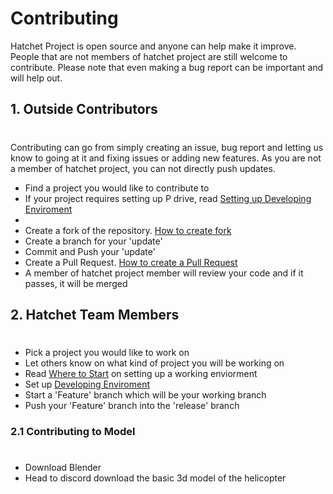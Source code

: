 # Contributing
Hatchet Project is open source and anyone can help make it improve. People that are not members of hatchet project are still welcome to contribute. Please note that even making a bug report can be important and will help out. 

## 1. Outside Contributors
#  

Contributing can go from simply creating an issue, bug report and letting us know to going at it and fixing issues or adding new features. As you are not a member of hatchet project, you can not directly push updates.

* Find a project you would like to contribute to
* If your project requires setting up P drive, read [Setting up Developing Enviroment](https://github.com/Project-Hatchet/developers_hub#3-developers)
* 
* Create a fork of the repository. [How to create fork](https://docs.github.com/en/github/getting-started-with-github/fork-a-repo)  
* Create a branch for your 'update'
* Commit and Push your 'update'
* Create a Pull Request. [How to create a Pull Request](https://docs.github.com/en/github/collaborating-with-issues-and-pull-requests/creating-a-pull-request)
* A member of hatchet project member will review your code and if it passes, it will be merged



## 2. Hatchet Team Members  
#  


* Pick a project you would like to work on 
* Let others know on what kind of project you will be working on
* Read [Where to Start](https://github.com/Project-Hatchet/developers_hub#24-where-to-start) on setting up a working enviorment
* Set up [Developing Enviroment](https://github.com/Project-Hatchet/developers_hub#3-developers)
* Start a 'Feature' branch which will be your working branch
* Push your 'Feature' branch into the 'release' branch
  

### 2.1 Contributing to Model
#

* Download Blender
* Head to discord download the basic 3d model of the helicopter